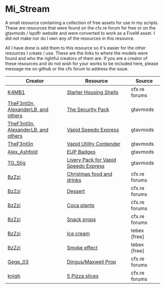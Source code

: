 # Mi_Stream
A small resource containing a collection of free assets for use in my scripts. These are resources that were found on the cfx.re forum for free or on the gtavmods / lspdfr website and were converted to work as a FiveM asset. I did not make nor do I own any of the resources in this resource. 

All I have done is add them to this resource so it's easier for the other resources I create / use. These are the links to where the models were found and who the rightful creators of them are. If you are a creator of these resources and do not wish for your works to be included here, please message me on github or the cfx forum to address the issue.

| Creator | Resource | Source |
| --- | --- | --- |
| [K4MB1](https://forum.cfx.re/u/k4mb1) | [Starter Housing Shells](https://forum.cfx.re/t/free-props-starter-shells-for-housing-scripts/4826922) | cfx.re forums |
| [TheF3nt0n, AlexanderLB, and others](https://www.gta5-mods.com/users/TheF3nt0n) | [The Security Pack](https://www.gta5-mods.com/vehicles/the-security-pack-add-on#comments_tab) | gtavmods |
| [TheF3nt0n, AlexanderLB, and others](https://www.gta5-mods.com/users/TheF3nt0n) | [Vapid Speedo Express](https://www.gta5-mods.com/vehicles/vapid-speedo-express-add-on-liveries) | gtavmods |
| [TheF3nt0n](https://www.gta5-mods.com/users/TheF3nt0n) | [Vapid Utility Contender](https://www.gta5-mods.com/vehicles/vapid-utility-contender-mapped-add-on-replace) | gtavmods |
| [Alex_Ashfold](https://www.lcpdfr.com/profile/218345-alex_ashfold/) | [EUP Badges](https://www.lcpdfr.com/downloads/gta5mods/misc/32225-eup-badges/) | gtavmods |
| [TG_Stig](https://www.gta5-mods.com/users/TG_Stig) | [Livery Pack for Vapid Speedo Express](https://www.gta5-mods.com/paintjobs/supplementary-livery-pack-for-speedo-express) | gtavmods |
| [BzZzi](https://forum.cfx.re/u/BzZzi) | [Christmas food and drinks](https://forum.cfx.re/t/addon-prop-christmas-food-and-drinks/4966710) | cfx.re forums |
| [BzZzi](https://forum.cfx.re/u/BzZzi) | [Dessert](https://forum.cfx.re/t/addon-prop-dessert/4953380) | cfx.re forums |
| [BzZzi](https://forum.cfx.re/u/BzZzi) | [Coca plants](https://forum.cfx.re/t/addon-props-coca-plants/4978753) | cfx.re forums |
| [BzZzi](https://forum.cfx.re/u/BzZzi) | [Snack props](https://forum.cfx.re/t/addon-free-snack-props/4910946) | cfx.re forums |
| [BzZzi](https://forum.cfx.re/u/BzZzi) | [Ice cream](https://bzzz.tebex.io/package/5377344) | tebex [free] |
| [BzZzi](https://forum.cfx.re/u/BzZzi) | [Smoke effect](https://bzzz.tebex.io/package/5207997) | tebex [free] |
| [Gege_03](https://forum.cfx.re/u/Gege_03) | [Dingus/Maxwell Prop](https://forum.cfx.re/t/free-dingus-prop/5017149) | cfx.re forums |
| [knjgh](https://forum.cfx.re/u/knjgh/summary) | [5 Pizza slices](https://forum.cfx.re/t/free-prop-5-pizza-slices/4952067) | cfx.re forums |
